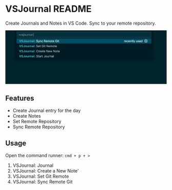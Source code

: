 # VSJournal README

Create Journals and Notes in VS Code. Sync to your remote repository.

![Demo](/images/demo.gif)

## Features

- Create Journal entry for the day
- Create Notes
- Set Remote Repository
- Sync Remote Repository


## Usage

Open the command runner: `cmd + p + >`

1. VSJournal: Journal
2. VSJournal: Create a New Note'
3. VSJournal: Set Git Remote
4. VSJournal: Sync Remote Git
